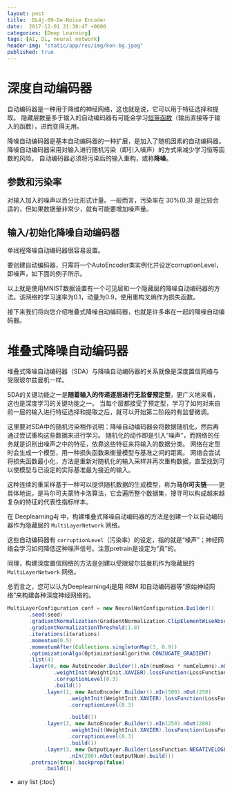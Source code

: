 ```yaml
---
layout: post
title:  DL4j-09-De-Noise Encoder
date:  2017-12-01 21:30:47 +0800
categories: [Deep Learning]
tags: [AI, DL, neural network]
header-img: "static/app/res/img/kon-bg.jpeg"
published: true
---
```



# 深度自动编码器

自动编码器是一种用于降维的神经网络，这也就是说，它可以用于特征选择和提取。
隐藏层数量多于输入的自动编码器有可能会学习[恒等函数](https://en.wikipedia.org/wiki/Identity_function)（输出直接等于输入的函数），进而变得无用。

降噪自动编码器是基本自动编码器的一种扩展，是加入了随机因素的自动编码器。降噪自动编码器采用对输入进行随机污染（即引入噪声）的方式来减少学习恒等函数的风险，
自动编码器必须将污染后的输入重构，或称**降噪**。

## 参数和污染率

对输入加入的噪声以百分比形式计量。一般而言，污染率在 30%(0.3) 是比较合适的，但如果数据量非常少，就有可能要增加噪声量。

## 输入/初始化降噪自动编码器

单线程降噪自动编码器很容易设置。

要创建自动编码器，只需将一个AutoEncoder类实例化并设定corruptionLevel，即噪声，如下面的例子所示。

以上就是使用MNIST数据设置有一个可见层和一个隐藏层的降噪自动编码器的方法。该网络的学习速率为0.1，动量为0.9，使用重构叉熵作为损失函数。

接下来我们将向您介绍堆叠式降噪自动编码器，也就是许多串在一起的降噪自动编码器。


# 堆叠式降噪自动编码器


堆叠式降噪自动编码器（SDA）与降噪自动编码器的关系就像是深度置信网络与受限玻尔兹曼机一样。

SDA的关键功能之一是**随着输入的传递逐层进行无监督预定型**，更广义地来看，这也是深度学习的关键功能之一。
当每个层都接受了预定型，学习了如何对来自前一层的输入进行特征选择和提取之后，就可以开始第二阶段的有监督微调。

这里要对SDA中的随机污染稍作说明：降噪自动编码器会将数据随机化，然后再通过尝试重构这些数据来进行学习。
随机化的动作即是引入“噪声”，而网络的任务就是识别出噪声之中的特征，依靠这些特征来将输入的数据分类。
网络在定型时会生成一个模型，用一种损失函数来衡量模型与基准之间的距离。
网络会尝试将损失函数最小化，方法是重新对随机化的输入采样并再次重构数据，直至找到可以使模型与已设定的实际基准最为接近的输入。

这种连续的重采样基于一种可以提供随机数据的生成模型，称为**马尔可夫链**——更具体地说，是马尔可夫蒙特卡洛算法，它会遍历整个数据集，搜寻可以构成越来越复杂的特征的代表性指标样本。

在 Deeplearning4j 中，构建堆叠式降噪自动编码器的方法是创建一个以自动编码器作为隐藏层的 `MultiLayerNetwork` 网络。

这些自动编码器有 `corruptionLevel`（污染率）的设定，指的就是“噪声”；神经网络会学习如何降低这种噪声信号。注意pretrain是设定为“真”的。

同理，构建深度置信网络的方法是创建以受限玻尔兹曼机作为隐藏层的 `MultiLayerNetwork` 网络。

总而言之，您可以认为Deeplearning4j是用 RBM 和自动编码器等“原始神经网络”来构建各种深度神经网络的。


```java
MultiLayerConfiguration conf = new NeuralNetConfiguration.Builder()
       .seed(seed)
       .gradientNormalization(GradientNormalization.ClipElementWiseAbsoluteValue)
       .gradientNormalizationThreshold(1.0)
       .iterations(iterations)
       .momentum(0.5)
       .momentumAfter(Collections.singletonMap(3, 0.9))
       .optimizationAlgo(OptimizationAlgorithm.CONJUGATE_GRADIENT)
       .list(4)
       .layer(0, new AutoEncoder.Builder().nIn(numRows * numColumns).nOut(500)
               .weightInit(WeightInit.XAVIER).lossFunction(LossFunction.RMSE_XENT)
               .corruptionLevel(0.3)
               .build())
            .layer(1, new AutoEncoder.Builder().nIn(500).nOut(250)
                    .weightInit(WeightInit.XAVIER).lossFunction(LossFunction.RMSE_XENT)
                    .corruptionLevel(0.3)

                    .build())
            .layer(2, new AutoEncoder.Builder().nIn(250).nOut(200)
                    .weightInit(WeightInit.XAVIER).lossFunction(LossFunction.RMSE_XENT)
                    .corruptionLevel(0.3)
                    .build())
            .layer(3, new OutputLayer.Builder(LossFunction.NEGATIVELOGLIKELIHOOD).activation("softmax")
                    .nIn(200).nOut(outputNum).build())
       .pretrain(true).backprop(false)
            .build();
```




* any list
{:toc}







